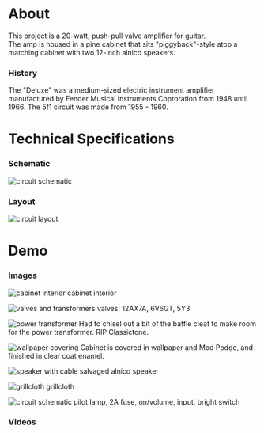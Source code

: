 # About

This project is a 20-watt, push-pull valve amplifier for guitar.\
The amp is housed in a pine cabinet that sits "piggyback"-style atop a matching cabinet with two 12-inch alnico speakers.

### History

The "Deluxe" was a medium-sized electric instrument amplifier manufactured by Fender Musical Instruments Coproration from 1948 until 1966.
The 5f1 circuit was made from 1955 - 1960.

# Technical Specifications

### Schematic

![circuit schematic](https://github.com/apacific/https://github.com/apacific/push-pull-valve-amplifier/blob/main/media/images/5e3_schematic.png?raw=true)

### Layout

![circuit layout](https://github.com/apacific/https://github.com/apacific/push-pull-valve-amplifier/blob/main/media/images/5e3_layout.png?raw=true)

# Demo

### Images

![cabinet interior](https://github.com/apacific/single-ended-valve-amplifier/blob/main/media/images/a.JPG?raw=true)
cabinet interior

![valves and transformers](https://github.com/apacific/single-ended-valve-amplifier/blob/main/media/images/b.JPG?raw=true)
valves: 12AX7A, 6V6GT, 5Y3

![power transformer](https://github.com/apacific/single-ended-valve-amplifier/blob/main/media/images/c.JPG?raw=true)
Had to chisel out a bit of the baffle cleat to make room for the power transformer. RIP Classictone.

![wallpaper covering](https://github.com/apacific/single-ended-valve-amplifier/blob/main/media/images/d.JPG?raw=true)
Cabinet is covered in wallpaper and Mod Podge, and finished in clear coat enamel.

![speaker with cable](https://github.com/apacific/single-ended-valve-amplifier/blob/main/media/images/e.JPG?raw=true)
salvaged alnico speaker

![grillcloth](https://github.com/apacific/single-ended-valve-amplifier/blob/main/media/images/f.JPG?raw=true)
grillcloth

![circuit schematic](https://github.com/apacific/single-ended-valve-amplifier/blob/main/media/images/g.JPG?raw=true)
pilot lamp, 2A fuse, on/volume, input, bright switch

### Videos